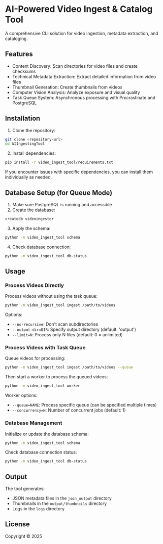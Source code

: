 # AI-Powered Video Ingest & Catalog Tool

A comprehensive CLI solution for video ingestion, metadata extraction, and cataloging.

## Features

- Content Discovery: Scan directories for video files and create checksums
- Technical Metadata Extraction: Extract detailed information from video files
- Thumbnail Generation: Create thumbnails from videos
- Computer Vision Analysis: Analyze exposure and visual quality
- Task Queue System: Asynchronous processing with Procrastinate and PostgreSQL

## Installation

1. Clone the repository:
```bash
git clone <repository-url>
cd AIIngestingTool
```

2. Install dependencies:
```bash
pip install -r video_ingest_tool/requirements.txt
```

If you encounter issues with specific dependencies, you can install them individually as needed.

## Database Setup (for Queue Mode)

1. Make sure PostgreSQL is running and accessible
2. Create the database:
```bash
createdb videoingestor
```

3. Apply the schema:
```bash
python -m video_ingest_tool schema
```

4. Check database connection:
```bash
python -m video_ingest_tool db-status
```

## Usage

### Process Videos Directly

Process videos without using the task queue:

```bash
python -m video_ingest_tool ingest /path/to/videos
```

Options:
- `--no-recursive`: Don't scan subdirectories
- `--output-dir=DIR`: Specify output directory (default: 'output')
- `--limit=N`: Process only N files (default: 0 = unlimited)

### Process Videos with Task Queue

Queue videos for processing:

```bash
python -m video_ingest_tool ingest /path/to/videos --queue
```

Then start a worker to process the queued videos:

```bash
python -m video_ingest_tool worker
```

Worker options:
- `--queue=NAME`: Process specific queue (can be specified multiple times)
- `--concurrency=N`: Number of concurrent jobs (default: 1)

### Database Management

Initialize or update the database schema:

```bash
python -m video_ingest_tool schema
```

Check database connection status:

```bash
python -m video_ingest_tool db-status
```

## Output

The tool generates:
- JSON metadata files in the `json_output` directory
- Thumbnails in the `output/thumbnails` directory
- Logs in the `logs` directory

## License

Copyright © 2025
